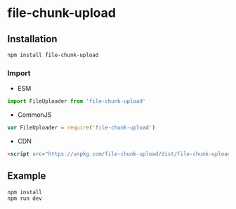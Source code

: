 # file-chunk-upload

## Installation
```sh
npm install file-chunk-upload
```
### Import
- ESM
```js
import FileUploader from 'file-chunk-upload'
```
- CommonJS
```js
var FileUploader = require('file-chunk-upload')
```
- CDN

```html
<script src="https://unpkg.com/file-chunk-upload/dist/file-chunk-upload.min.js"></script>
```

## Example
```sh
npm install
npm run dev
```
